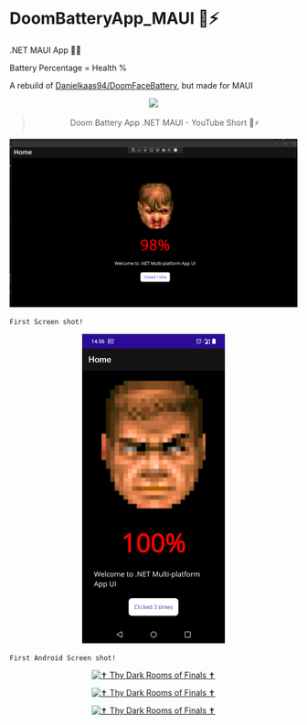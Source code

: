 # DoomBatteryApp_MAUI 🔋⚡

.NET MAUI App 🔌🔋

Battery Percentage = Health %

A rebuild of [Danielkaas94/DoomFaceBattery](https://github.com/Danielkaas94/DoomFaceBattery), but made for MAUI

<div align="center">

[<img width="500" src="https://img.youtube.com/vi/6iFgIBqcF2s/maxresdefault.jpg">](https://youtu.be/6iFgIBqcF2s) 
>Doom Battery App .NET MAUI - YouTube Short 🔋⚡

</div>




<p align="center">
    <img alt="Doom Guy - First Screenshot!" width="700" src="https://github.com/Danielkaas94/DoomBatteryApp_MAUI/blob/master/DoomBatteryApp_MAUI/Resources/doombattery.png?raw=true">
</p>

    First Screen shot!

<p align="center">
    <img alt="Doom Guy - First Android Screenshot!" width="250" src="https://github.com/Danielkaas94/DoomBatteryApp_MAUI/blob/master/DoomBatteryApp_MAUI/Resources/DoomAndroidMAUI.jpg?raw=true">
</p>

    First Android Screen shot!

<div align="center">
    
<a href="https://www.moddb.com/mods/thy-dark-rooms-of-finals" title="View ✝ Thy Dark Rooms of Finals ✝ on Mod DB" target="_blank"><img src="https://media.moddb.com/images/global/moddb.png" alt="✝ Thy Dark Rooms of Finals ✝" /></a>

<a href="https://www.moddb.com/mods/thy-dark-rooms-of-finals" title="View ✝ Thy Dark Rooms of Finals ✝ on Mod DB" target="_blank"><img src="https://button.moddb.com/popularity/medium/mods/58310.png" alt="✝ Thy Dark Rooms of Finals ✝" /></a>

<a href="https://www.moddb.com/mods/thy-dark-rooms-of-finals" title="View ✝ Thy Dark Rooms of Finals ✝ on Mod DB" target="_blank"><img src="https://media.moddb.com/images/global/moddb.png" alt="✝ Thy Dark Rooms of Finals ✝" /></a>

</div>
